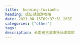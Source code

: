 ```yaml
---
title:  kunming-fuxianhu
heading: 抚仙湖旅游攻略
date: 2021-08-15T09:37:31.263Z
categories: ["other"]
tags: 
description: 云南省玉溪市抚仙湖景区
---
```


